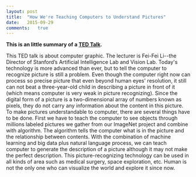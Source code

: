 ```yaml
---
layout: post
title:  "How We're Teaching Computers to Understand Pictures"
date:   2015-09-29  
comments:   true        
---
```


**This is an little summary of a [TED Talk](http://www.ted.com/talks/fei_fei_li_how_we_re_teaching_computers_to_understand_pictures).**

This TED talk is about computer graphic. The lecturer is Fei-Fei Li--the Director of Stanford’s Artificial Intelligence Lab and Vision Lab. Today's technology is more advanced than ever, but to tell the computer to recognize picture is still a problem. Even though the computer right now can process so precise picture that even beyond human eyes' resolution, it still can not beat a three-year-old child in describing a picture in front of it (which means computer is very weak in picture recognizing). Since the digital form of a picture is a two-dimensional array of numbers known as pixels, they do not carry any information about the content in this picture. To make pictures understandable to computer, there are several things have to be done. First we have to teach the computer to see objects through millions labeled pictures we gather from our ImageNet project and combine with algorithm. The algorithm tells the computer what is in the picture and the relationship between contents. With the combination of machine learning and big data plus natural language process, we can teach computer to generate the description of a picture although it may not make the perfect description. This picture-recognizing technology can be used in all kinds of area such as medical surgery, space exploration, etc. Human is not the only one who can visualize the world and explore it since now.


